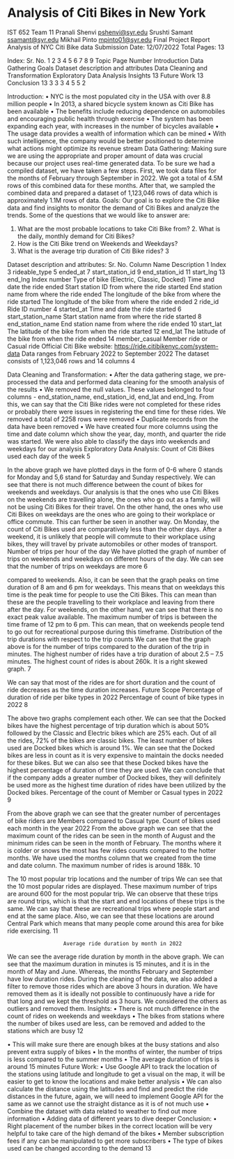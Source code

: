 # Analysis of Citi Bikes in New York
IST 652
Team 11
Pranali Shenvi pshenvi@syr.edu
Srushti Samant ssamant@syr.edu
Mikhail Pinto mpinto01@syr.edu
Final Project Report
Analysis of NYC Citi Bike data
        Submission Date: 12/07/2022 Total Pages: 13

Index:
   Sr. No.
1 2 3 4 5 6 7 8 9
Topic
Page Number
   Introduction
Data Gathering
Goals
Dataset description and attributes
Data Cleaning and Transformation
Exploratory Data Analysis
Insights 13 Future Work 13 Conclusion 13
3 3 3 4 5 5
                           2

Introduction:
• NYC is the most populated city in the USA with over 8.8 million people
• In 2013, a shared bicycle system known as Citi Bike has been available
• The benefits include reducing dependence on automobiles and encouraging
public health through exercise
• The system has been expanding each year, with increases in the number of
bicycles available
• The usage data provides a wealth of information which can be mined
• With such intelligence, the company would be better positioned to determine
what actions might optimize its revenue stream
Data Gathering:
Making sure we are using the appropriate and proper amount of data was crucial because our project uses real-time generated data. To be sure we had a compiled dataset, we have taken a few steps. First, we took data files for the months of February through September in 2022. We got a total of 4.5M rows of this combined data for these months. After that, we sampled the combined data and prepared a dataset of 1,123,046 rows of data which is approximately 1.1M rows of data.
Goals:
Our goal is to explore the Citi Bike data and find insights to monitor the demand of Citi Bikes and analyze the trends. Some of the questions that we would like to answer are:
1. What are the most probable locations to take Citi Bike from? 2. What is the daily, monthly demand for Citi Bikes?
3. How is the Citi Bike trend on Weekends and Weekdays?
4. What is the average trip duration of Citi Bike rides?
             3

Dataset description and attributes:
   Sr. No.
     Column Name
     Description
  1 Index
3 rideable_type 5 ended_at
7 start_station_id 9 end_station_id 11 start_lng
13 end_lng
Index number
Type of bike (Electric, Classic, Docked)
Time and date the ride ended
Start station ID from where the ride started
End station name from where the ride ended
The longitude of the bike from where the ride started The longitude of the bike from where the ride ended
   2
     ride_id
     Ride ID number
     4
     started_at
     Time and date the ride started
     6
     start_station_name
     Start station name from where the ride started
     8
     end_station_name
     End station name from where the ride ended
     10
     start_lat
     The latitude of the bike from when the ride started
     12
     end_lat
     The latitude of the bike from when the ride ended
     14
     member_casual
     Member ride or Casual ride
  Official Citi Bike website: https://ride.citibikenyc.com/system-data Data ranges from February 2022 to September 2022
The dataset consists of 1,123,046 rows and 14 columns
 4

Data Cleaning and Transformation:
• After the data gathering stage, we pre-processed the data and performed data cleaning for the smooth analysis of the results
• We removed the null values. These values belonged to four columns - end_station_name, end_station_id, end_lat and end_lng. From this, we can say that the Citi Bike rides were not completed for these rides or probably there were issues in registering the end time for these rides. We removed a total of 2258 rows were removed
• Duplicate records from the data have been removed
• We have created four more columns using the time and date column which
show the year, day, month, and quarter the ride was started. We were also able to classify the days into weekends and weekdays for our analysis
Exploratory Data Analysis:
                                 Count of Citi Bikes used each day of the week
5

 In the above graph we have plotted days in the form of 0-6 where 0 stands for Monday and 5,6 stand for Saturday and Sunday respectively. We can see that there is not much difference between the count of bikes for weekends and weekdays. Our analysis is that the ones who use Citi Bikes on the weekends are travelling alone, the ones who go out as a family, will not be using Citi Bikes for their travel. On the other hand, the ones who use Citi Bikes on weekdays are the ones who are going to their workplace or office commute. This can further be seen in another way. On Monday, the count of Citi Bikes used are comparatively less than the other days. After a weekend, it is unlikely that people will commute to their workplace using bikes, they will travel by private automobiles or other modes of transport.
                                 Number of trips per hour of the day
We have plotted the graph of number of trips on weekends and weekdays on different hours of the day. We can see that the number of trips on weekdays are more
  6

 compared to weekends. Also, it can be seen that the graph peaks on time duration of 8 am and 6 pm for weekdays. This means that on weekdays this time is the peak time for people to use the Citi Bikes. This can mean than these are the people travelling to their workplace and leaving from there after the day. For weekends, on the other hand, we can see that there is no exact peak value available. The maximum number of trips is between the time frame of 12 pm to 6 pm. This can mean, that on weekends people tend to go out for recreational purpose during this timeframe.
                                Distribution of the trip durations with respect to the trip counts
We can see that the graph above is for the number of trips compared to the duration of the trip in minutes. The highest number of rides have a trip duration of about 2.5 – 7.5 minutes. The highest count of rides is about 260k. It is a right skewed graph.
   7

 We can say that most of the rides are for short duration and the count of ride decreases as the time duration increases.
     Future Scope
   Percentage of duration of ride per bike types in 2022
 Percentage of count of bike types in 2022
8

 The above two graphs complement each other. We can see that the Docked bikes have the highest percentage of trip duration which is about 50% followed by the Classic and Electric bikes which are 25% each. Out of all the rides, 72% of the bikes are classic bikes. The least number of bikes used are Docked bikes which is around 1%. We can see that the Docked bikes are less in count as it is very expensive to maintain the docks needed for these bikes. But we can also see that these Docked bikes have the highest percentage of duration of time they are used. We can conclude that if the company adds a greater number of Docked bikes, they will definitely be used more as the highest time duration of rides have been utilized by the Docked bikes.
Percentage of the count of Member or Casual types in 2022
          9

From the above graph we can see that the greater number of percentages of bike riders are Members compared to Casual type.
                     Count of bikes used each month in the year 2022
From the above graph we can see that the maximum count of the rides can be seen in the month of August and the minimum rides can be seen in the month of February. The months where it is colder or snows the most has few rides counts compared to the hotter months. We have used the months column that we created from the time and date column. The maximum number of rides is around 188k.
10

 The 10 most popular trip locations and the number of trips
We can see that the 10 most popular rides are displayed. These maximum number of trips are around 600 for the most popular trip. We can observe that these trips are round trips, which is that the start and end locations of these trips is the same. We can say that these are recreational trips where people start and end at the same place. Also, we can see that these locations are around Central Park which means that many people come around this area for bike ride exercising.
11

                      Average ride duration by month in 2022
We can see the average ride duration by month in the above graph. We can see that the maximum duration in minutes is 15 minutes, and it is in the month of May and June. Whereas, the months February and September have low duration rides.
During the cleaning of the data, we also added a filter to remove those rides which are above 3 hours in duration. We have removed them as it is ideally not possible to continuously have a ride for that long and we kept the threshold as 3 hours. We considered the others as outliers and removed them.
Insights:
• There is not much difference in the count of rides on weekends and weekdays • The bikes from stations where the number of bikes used are less, can be
removed and added to the stations which are busy
12

• This will make sure there are enough bikes at the busy stations and also prevent extra supply of bikes
• In the months of winter, the number of trips is less compared to the summer months
• The average duration of trips is around 15 minutes Future Work:
• Use Google API to track the location of the stations using latitude and longitude to get a visual on the map, it will be easier to get to know the locations and make better analysis
• We can also calculate the distance using the latitudes and find and predict the ride distances in the future, again, we will need to implement Google API for the same as we cannot use the straight distance as it is of not much use
• Combine the dataset with data related to weather to find out more information
• Adding data of different years to dive deeper
Conclusion:
• Right placement of the number bikes in the correct location will be very helpful to take care of the high demand of the bikes
• Member subscription fees if any can be manipulated to get more subscribers
• The type of bikes used can be changed according to the demand
13
